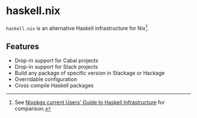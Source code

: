 # haskell.nix

`haskell.nix` is an alternative Haskell infrastructure for Nix[^1].

## Features

- Drop-in support for Cabal projects
- Drop-in support for Stack projects
- Build any package of specific version in Stackage or Hackage
- Overridable configuration
- Cross compile Haskell packages

[^1]: See [Nixpkgs current Users' Guide to Haskell Infrastructure](https://nixos.org/nixpkgs/manual/#users-guide-to-the-haskell-infrastructure) for comparison.



